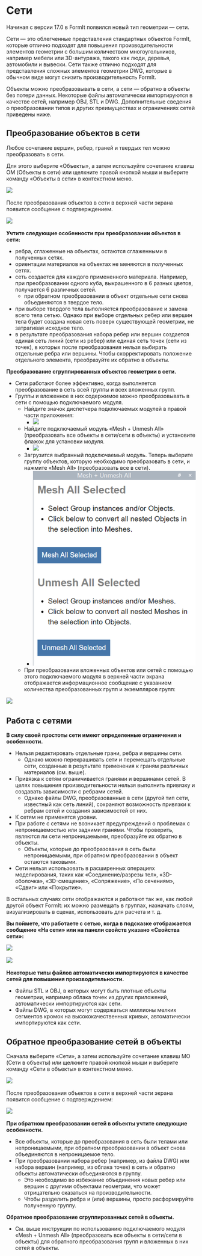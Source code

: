 # Сети

Начиная с версии 17.0 в FormIt появился новый тип геометрии — сети.

Сети — это облегченные представления стандартных объектов FormIt, которые отлично подходят для повышения производительности элементов геометрии с большим количеством многоугольников, например мебели или 3D-антуража, такого как люди, деревья, автомобили и вывески. Сети также отлично подходят для представления сложных элементов геометрии DWG, которые в обычном виде могут снизить производительность FormIt.

Объекты можно преобразовывать в сети, а сети — обратно в объекты без потери данных. Некоторые файлы автоматически импортируются в качестве сетей, например OBJ, STL и DWG. Дополнительные сведения о преобразовании типов и других преимуществах и ограничениях сетей приведены ниже.

## Преобразование объектов в сети

Любое сочетание вершин, ребер, граней и твердых тел можно преобразовать в сети.

Для этого выберите «Объекты», а затем используйте сочетание клавиш OM (Объекты в сети) или щелкните правой кнопкой мыши и выберите команду «Объекты в сети» в контекстном меню.

![](../.gitbook/assets/context-menu\_object-to-mesh.PNG)

После преобразования объектов в сети в верхней части экрана появится сообщение с подтверждением.

![](../.gitbook/assets/success\_object-to-mesh.PNG)

**Учтите следующие особенности при преобразовании объектов в сети:**

* ребра, сглаженные на объектах, остаются сглаженными в полученных сетях.
* ориентации материалов на объектах не меняются в полученных сетях.
* сеть создается для каждого примененного материала. Например, при преобразовании одного куба, выкрашенного в 6 разных цветов, получается 6 различных сетей.
   * при обратном преобразовании в объект отдельные сети снова объединяются в твердое тело.
* при выборе твердого тела выполняется преобразование и замена всего тела сетью. Однако при выборе отдельных ребер или вершин тела будет создана новая сеть поверх существующей геометрии, не затрагивая исходное тело.
* в результате преобразования набора ребер или вершин создается единая сеть линий (сети из ребер) или единая сеть точек (сети из точек), в которых после преобразования нельзя выбирать отдельные ребра или вершины. Чтобы скорректировать положение отдельного элемента, преобразуйте их обратно в объекты.

**Преобразование сгруппированных объектов геометрии в сети.**

* Сети работают более эффективно, когда выполняется преобразование в сеть всей группы и всех вложенных групп.
* Группы и вложенное в них содержимое можно преобразовывать в сети с помощью подключаемого модуля.
   * Найдите значок диспетчера подключаемых модулей в правой части приложения:
      * ![](../.gitbook/assets/plugin-manager\_icon.PNG)&#x20;
   * Найдите подключаемый модуль «Mesh + Unmesh All» (преобразовать все объекты в сети/сети в объекты) и установите флажок для установки модуля.
      * ![](../.gitbook/assets/plugin-manager\_mesh-unmesh-all.png)&#x20;
   * Загрузится выбранный подключаемый модуль. Теперь выберите группу объектов, которую необходимо преобразовать в сети, и нажмите «Mesh All» (преобразовать все в сети).
      * ![](../.gitbook/assets/mesh-unmesh-all-plugin.png)&#x20;
   * При преобразовании вложенных объектов или сетей с помощью этого подключаемого модуля в верхней части экрана отображается информационное сообщение с указанием количества преобразованных групп и экземпляров групп:

![](../.gitbook/assets/success\_mesh-all.png)

## Работа с сетями

**В силу своей простоты сети имеют определенные ограничения и особенности.**

* Нельзя редактировать отдельные грани, ребра и вершины сети.
   * Однако можно перекрашивать сети и перемещать отдельные сети, созданные в результате применения к граням различных материалов (см. выше).
* Привязка к сетям ограничивается гранями и вершинами сетей. В целях повышения производительности нельзя выполнить привязку и создавать зависимости с ребрами сетей.
   * Однако файлы DWG, преобразованные в сети (другой тип сети, известный как сеть линий), сохраняют возможность привязки к ребрам сетей и создания зависимостей от них.
* К сетям не применятся уровни.
* При работе с сетями не возникает предупреждений о проблемах с непроницаемостью или задними гранями. Чтобы проверить, являются ли сети непроницаемыми, преобразуйте их обратно в объекты.&#x20;
   * Объекты, которые до преобразования в сеть были непроницаемыми, при обратном преобразовании в объект остаются таковыми.
* Сети нельзя использовать в расширенных операциях моделирования, таких как «Соединение/разрезы тел», «3D-оболочка», «3D-смещение», «Сопряжение», «По сечениям», «Сдвиг» или «Покрытие».

В остальных случаях сети отображаются и работают так же, как любой другой объект FormIt: их можно размещать в группах, назначать слоям, визуализировать в сценах, использовать для расчета и т. д.

**Вы поймете, что работаете с сетью, когда в подсказке отображается сообщение «На сети» или на панели свойств указано «Свойства сети»:**

![](../.gitbook/assets/snap\_on-mesh.png)

![](../.gitbook/assets/properties-panel\_mesh.png)

**Некоторые типы файлов автоматически импортируются в качестве сетей для повышения производительности.**

* Файлы STL и OBJ, в которых могут быть плотные объекты геометрии, например облака точек из других приложений, автоматически импортируются как сети.
* Файлы DWG, в которых могут содержаться миллионы мелких сегментов кромок на высококачественных кривых, автоматически импортируются как сети.

## Обратное преобразование сетей в объекты

Сначала выберите «Сети», а затем используйте сочетание клавиш MO (Сети в объекты) или щелкните правой кнопкой мыши и выберите команду «Сети в объекты» в контекстном меню.

![](../.gitbook/assets/context-menu\_mesh-to-object.PNG)

После преобразования объектов в сети в верхней части экрана появится сообщение с подтверждением:

![](../.gitbook/assets/success\_mesh-to-object.PNG)

**При обратном преобразовании сетей в объекты учтите следующие особенности.**

* Все объекты, которые до преобразования в сеть были телами или непроницаемыми, при обратном преобразовании в объект снова объединяются в непроницаемое тело.
* При преобразовании набора ребер (например, из файла DWG) или набора вершин (например, из облака точек) в сеть и обратно объекты автоматически объединяются в группу.
   * Это необходимо во избежание объединения новых ребер или вершин с другими объектами геометрии, что может отрицательно сказаться на производительности.
   * Чтобы разделить ребра и (или) вершины, просто расформируйте полученную группу.

**Обратное преобразование сгруппированных сетей в объекты.**

* См. выше инструкции по использованию подключаемого модуля «Mesh + Unmesh All» (преобразовать все объекты в сети/сети в объекты) для обратного преобразования групп и вложенных в них сетей в объекты.
